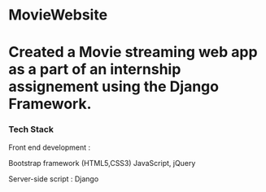 # MovieWebsite

<h1>Created a  Movie streaming web app as a part of an internship assignement using the Django Framework.</h1>

<h3>Tech Stack</h3>
Front end development :

Bootstrap framework (HTML5,CSS3)
JavaScript, jQuery

Server-side script :
Django

